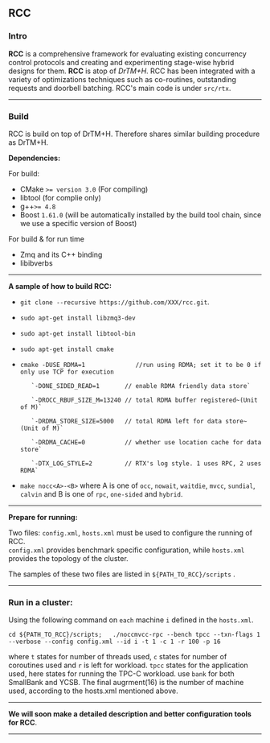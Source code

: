 ## RCC

### Intro

**RCC** is a comprehensive framework for evaluating existing concurrency control protocols and creating and experimenting stage-wise hybrid designs for them.  **RCC** is atop of *DrTM+H*. RCC has been integrated with a variety of optimizations techniques such as co-routines, outstanding requests and doorbell batching.  RCC's main code is under `src/rtx`. 

------

### Build

RCC is build on top of DrTM+H. Therefore shares similar building procedure as DrTM+H.

**Dependencies:**

For build:
- CMake `>= version 3.0` (For compiling)
- libtool (for complie only)
- g++`>= 4.8`
- Boost `1.61.0` (will be automatically installed by the build tool chain, since we use a specific version of Boost)

For build & for run time
- Zmq and its C++ binding
- libibverbs 

------

**A sample of how to build RCC:**

- `git clone --recursive https://github.com/XXX/rcc.git`.
- `sudo apt-get install libzmq3-dev`
- `sudo apt-get install libtool-bin`
- `sudo apt-get install cmake` 
- `cmake -DUSE_RDMA=1              //run using RDMA; set it to be 0 if only use TCP for execution`

         `-DONE_SIDED_READ=1       // enable RDMA friendly data store`
         
         `-DROCC_RBUF_SIZE_M=13240 // total RDMA buffer registered~(Unit of M)`
         
         `-DRDMA_STORE_SIZE=5000   // total RDMA left for data store~(Unit of M)`
         
         `-DRDMA_CACHE=0           // whether use location cache for data store`
         
         `-DTX_LOG_STYLE=2         // RTX's log style. 1 uses RPC, 2 uses RDMA`

- `make nocc<A>-<B>`
where A is one of `occ`, `nowait`, `waitdie`, `mvcc`, `sundial`, `calvin` and B is one of `rpc`, `one-sided` and `hybrid`.

------

**Prepare for running:**

Two files: 
`config.xml`, `hosts.xml` must be used to configure the running of RCC.  
`config.xml` provides benchmark specific configuration, while `hosts.xml` provides the topology of the cluster.

The samples of these two files are listed in `${PATH_TO_RCC}/scripts` .

***

### **Run in a cluster:**

Using the following command on `each` machine `i` defined in the `hosts.xml`.

`cd ${PATH_TO_RCC}/scripts;   ./noccmvcc-rpc --bench tpcc --txn-flags 1  --verbose --config config.xml --id i -t 1 -c 1 -r 100 -p 16`


where `t` states for number of threads used, `c` states for number of coroutines used and `r` is left for workload. `tpcc` states for the application used, here states for running the TPC-C workload. use `bank` for both SmallBank and YCSB. The final augrment(16) is the number of machine used, according to the hosts.xml mentioned above. 

------

**We will soon make a detailed description and better configuration tools for RCC**.

***
